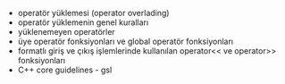 - operatör yüklemesi (operator overlading)
- operatör yüklemenin genel kuralları
- yüklenemeyen operatörler
- üye operatör fonksiyonları ve global operatör fonksiyonları
- formatlı giriş ve çıkış işlemlerinde kullanılan operator<< ve operator>> fonksiyonları
- C++ core guidelines - gsl 
